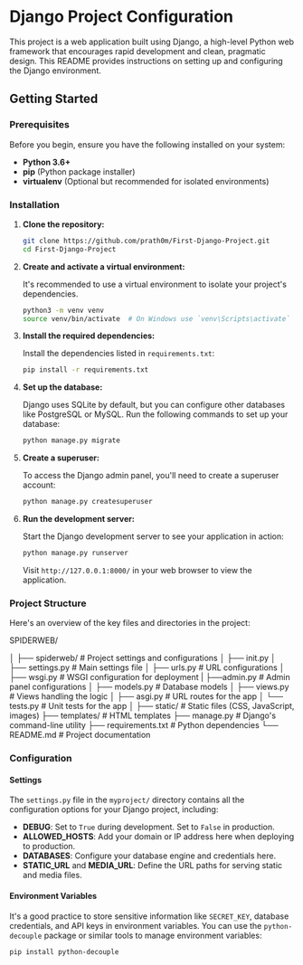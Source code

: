 # Django Project Configuration

This project is a web application built using Django, a high-level Python web framework that encourages rapid development and clean, pragmatic design. This README provides instructions on setting up and configuring the Django environment.

## Getting Started

### Prerequisites

Before you begin, ensure you have the following installed on your system:

- **Python 3.6+**
- **pip** (Python package installer)
- **virtualenv** (Optional but recommended for isolated environments)

### Installation

1. **Clone the repository:**

    ```bash
    git clone https://github.com/prath0m/First-Django-Project.git
    cd First-Django-Project
    ```

2. **Create and activate a virtual environment:**

    It's recommended to use a virtual environment to isolate your project's dependencies.

    ```bash
    python3 -m venv venv
    source venv/bin/activate  # On Windows use `venv\Scripts\activate`
    ```

3. **Install the required dependencies:**

    Install the dependencies listed in `requirements.txt`:

    ```bash
    pip install -r requirements.txt
    ```

4. **Set up the database:**

    Django uses SQLite by default, but you can configure other databases like PostgreSQL or MySQL. Run the following commands to set up your database:

    ```bash
    python manage.py migrate
    ```

5. **Create a superuser:**

    To access the Django admin panel, you'll need to create a superuser account:

    ```bash
    python manage.py createsuperuser
    ```

6. **Run the development server:**

    Start the Django development server to see your application in action:

    ```bash
    python manage.py runserver
    ```

    Visit `http://127.0.0.1:8000/` in your web browser to view the application.

### Project Structure

Here's an overview of the key files and directories in the project:

SPIDERWEB/

│
├── spiderweb/ # Project settings and configurations
│ ├── init.py
│ ├── settings.py # Main settings file
│ ├── urls.py # URL configurations
│ ├── wsgi.py # WSGI configuration for deployment
| ├──admin.py # Admin panel configurations
│ ├── models.py # Database models
│ ├── views.py # Views handling the logic
│ ├── asgi.py # URL routes for the app
│ └── tests.py # Unit tests for the app
│
├──  static/ # Static files (CSS, JavaScript, images)
├── templates/ # HTML templates
├── manage.py # Django's command-line utility
├── requirements.txt # Python dependencies
└── README.md # Project documentation

### Configuration

#### Settings

The `settings.py` file in the `myproject/` directory contains all the configuration options for your Django project, including:

- **DEBUG**: Set to `True` during development. Set to `False` in production.
- **ALLOWED_HOSTS**: Add your domain or IP address here when deploying to production.
- **DATABASES**: Configure your database engine and credentials here.
- **STATIC_URL** and **MEDIA_URL**: Define the URL paths for serving static and media files.

#### Environment Variables

It's a good practice to store sensitive information like `SECRET_KEY`, database credentials, and API keys in environment variables. You can use the `python-decouple` package or similar tools to manage environment variables:

```bash
pip install python-decouple
